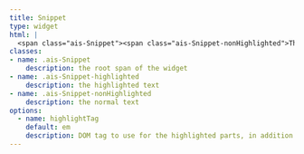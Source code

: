```yaml
---
title: Snippet
type: widget
html: |
  <span class="ais-Snippet"><span class="ais-Snippet-nonHighlighted">This is the</span> <em class="ais-Snippet-highlighted">snippet text</em></span>
classes:
- name: .ais-Snippet
    description: the root span of the widget
- name: .ais-Snippet-highlighted
    description: the highlighted text
- name: .ais-Snippet-nonHighlighted
    description: the normal text
options:
  - name: highlightTag
    default: em
    description: DOM tag to use for the highlighted parts, in addition to the classes
---
```

